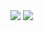 
<img src='https://user-images.githubusercontent.com/42107838/65304201-b5ebf900-db9d-11e9-9db8-cc3aabf74ca3.png'>
<img src='https://user-images.githubusercontent.com/42107838/65304281-dd42c600-db9d-11e9-9520-0f7dfad9d868.png'>

